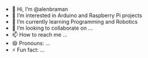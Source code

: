 - 👋 Hi, I’m @alenbraman
- 👀 I’m interested in Arduino and Raspberry Pi projects
- 🌱 I’m currently learning Programming and Robotics
- 💞️ I’m looking to collaborate on ...
- 📫 How to reach me ...
- 😄 Pronouns: ...
- ⚡ Fun fact: ...

<!---
alenbraman/alenbraman is a ✨ special ✨ repository because its `README.md` (this file) appears on your GitHub profile.
You can click the Preview link to take a look at your changes.
--->
